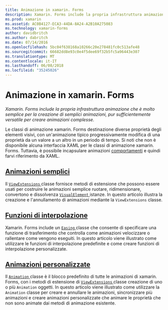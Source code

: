 ```yaml
---
title: Animazione in xamarin. Forms
description: Xamarin. Forms include la propria infrastruttura animazione che è molto semplice per la creazione di semplici animazioni, pur sufficientemente versatile per creare animazioni complesse.
ms.prod: xamarin
ms.assetid: AC0B4127-ECA3-44DA-8A24-A2B10A275083
ms.technology: xamarin-forms
author: davidbritch
ms.author: dabritch
ms.date: 07/14/2016
ms.openlocfilehash: 5bc04f638168a10266c20e278481fc0c513afe48
ms.sourcegitcommit: 66682dd8e93c0e4f5dee69f32b5fc5a96443e307
ms.translationtype: MT
ms.contentlocale: it-IT
ms.lasthandoff: 06/08/2018
ms.locfileid: "35245026"
---
```

# <a name="animation-in-xamarinforms"></a>Animazione in xamarin. Forms

_Xamarin. Forms include la propria infrastruttura animazione che è molto semplice per la creazione di semplici animazioni, pur sufficientemente versatile per creare animazioni complesse._

Le classi di animazione xamarin. Forms destinazione diverse proprietà degli elementi visivi, con un'animazione tipico progressivamente modifica di una proprietà da un valore a un altro in un periodo di tempo. Si noti che non è disponibile alcuna interfaccia XAML per le classi di animazione xamarin. Forms. Tuttavia, è possibile incapsulare animazioni [comportamenti](~/xamarin-forms/app-fundamentals/behaviors/index.md) e quindi farvi riferimento da XAML.

## <a name="simple-animationssimplemd"></a>[Animazioni semplici](simple.md)

Il [ `ViewExtensions` ](https://developer.xamarin.com/api/type/Xamarin.Forms.ViewExtensions/) classe fornisce metodi di estensione che possono essere usati per costruire le animazioni semplice ruotare, ridimensionare, convertono e dissolvenza [ `VisualElement` ](https://developer.xamarin.com/api/type/Xamarin.Forms.VisualElement/) istanze. In questo articolo illustra la creazione e l'annullamento di animazioni mediante la `ViewExtensions` classe.

## <a name="easing-functionseasingmd"></a>[Funzioni di interpolazione](easing.md)

Xamarin. Forms include un [ `Easing` ](https://developer.xamarin.com/api/type/Xamarin.Forms.Easing/) classe che consente di specificare una funzione di trasferimento che controlla come animazioni velocizzare o rallentare come vengono eseguiti. In questo articolo viene illustrato come utilizzare le funzioni di interpolazione predefinite e come creare funzioni di interpolazione personalizzate.

## <a name="custom-animationscustommd"></a>[Animazioni personalizzate](custom.md)

Il [ `Animation` ](https://developer.xamarin.com/api/type/Xamarin.Forms.Animation/) classe è il blocco predefinito di tutte le animazioni di xamarin. Forms, con i metodi di estensione di [ `ViewExtensions` ](https://developer.xamarin.com/api/type/Xamarin.Forms.ViewExtensions/) classe creazione di uno o più `Animation` oggetti. In questo articolo viene illustrato come utilizzare la `Animation` classe per creare e annullare le animazioni, sincronizzare più animazioni e creare animazioni personalizzate che animare le proprietà che non sono animate dai metodi di animazione esistente.
